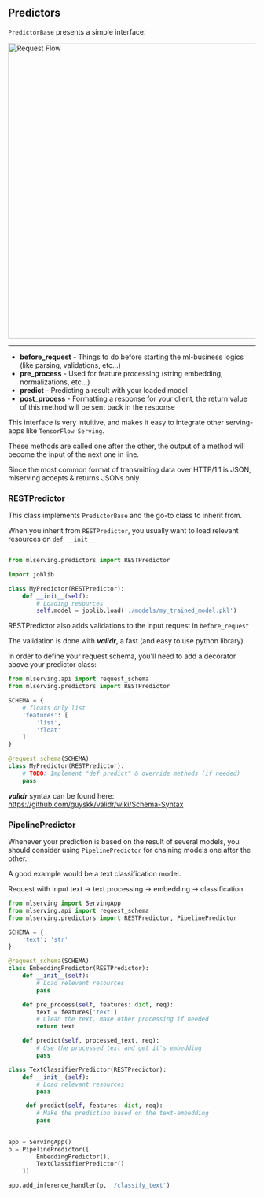 ## Predictors

<code>PredictorBase</code> presents a simple interface:

<img width="600" alt="Request Flow" src="https://user-images.githubusercontent.com/13447456/90832827-58cd6a00-e34f-11ea-84df-83f9e2a1c6ad.png">

---

* **before_request** - Things to do before starting the ml-business logics (like parsing, validations, etc...) 
* **pre_process** - Used for feature processing (string embedding, normalizations, etc...)
* **predict** - Predicting a result with your loaded model
* **post_process** - Formatting a response for your client, the return value of this method will be sent back in the response

This interface is very intuitive, and makes it easy to integrate other serving-apps like `TensorFlow Serving`.

These methods are called one after the other, the output of a method will become the input of the next one in line.

Since the most common format of transmitting data over HTTP/1.1 is JSON, mlserving accepts & returns JSONs only

### RESTPredictor
This class implements <code>PredictorBase</code> and the go-to class to inherit from.

When you inherit from <code>RESTPredictor</code>, you usually want to load relevant resources on `def __init__`

```python

from mlserving.predictors import RESTPredictor

import joblib

class MyPredictor(RESTPredictor):
    def __init__(self):
        # Loading resources
        self.model = joblib.load('./models/my_trained_model.pkl')

```

RESTPredictor also adds validations to the input request in `before_request`

The validation is done with ***validr***, a fast (and easy to use python library).

In order to define your request schema, you'll need to add a decorator above your predictor class:

```python
from mlserving.api import request_schema
from mlserving.predictors import RESTPredictor

SCHEMA = {
    # floats only list
    'features': [
        'list',
        'float'
    ]
}

@request_schema(SCHEMA)
class MyPredictor(RESTPredictor):
    # TODO: Implement "def predict" & override methods (if needed)
    pass
```

***validr*** syntax can be found here: https://github.com/guyskk/validr/wiki/Schema-Syntax

### PipelinePredictor
Whenever your prediction is based on the result of several models, you should consider using <code>PipelinePredictor</code> for chaining models one after the other.

A good example would be a text classification model.

Request with input text -> text processing -> embedding -> classification

```python
from mlserving import ServingApp
from mlserving.api import request_schema
from mlserving.predictors import RESTPredictor, PipelinePredictor

SCHEMA = {
    'text': 'str'
}

@request_schema(SCHEMA)
class EmbeddingPredictor(RESTPredictor):
    def __init__(self):
        # Load relevant resources
        pass

    def pre_process(self, features: dict, req):
        text = features['text']
        # Clean the text, make other processing if needed
        return text

    def predict(self, processed_text, req):
        # Use the processed_text and get it's embedding
        pass

class TextClassifierPredictor(RESTPredictor):
    def __init__(self):
        # Load relevant resources
        pass

     def predict(self, features: dict, req):
        # Make the prediction based on the text-embedding
        pass
        

app = ServingApp()
p = PipelinePredictor([
        EmbeddingPredictor(),
        TextClassifierPredictor()
    ])

app.add_inference_handler(p, '/classify_text')
```
